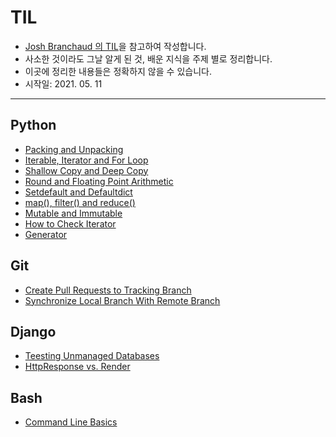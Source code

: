 # TIL
- [Josh Branchaud 의 TIL](https://github.com/jbranchaud/til)을 참고하여 작성합니다.
- 사소한 것이라도 그날 알게 된 것, 배운 지식을 주제 별로 정리합니다.
- 이곳에 정리한 내용들은 정확하지 않을 수 있습니다.
- 시작일: 2021. 05. 11
---
## Python
- [Packing and Unpacking](https://github.com/HyunlangBan/TIL/blob/main/python/packing_unpacking.md)
- [Iterable, Iterator and For Loop](https://github.com/HyunlangBan/TIL/blob/main/python/iterables_iterator_for_loop.md)
- [Shallow Copy and Deep Copy](https://github.com/HyunlangBan/TIL/blob/main/python/shallow_copy_deep_copy.md)
- [Round and Floating Point Arithmetic](https://github.com/HyunlangBan/TIL/blob/main/python/round_floating_point_arithmetic.md)
- [Setdefault and Defaultdict](https://github.com/HyunlangBan/TIL/blob/main/python/setdefault_defaultdict.md)
- [map(), filter() and reduce()](https://github.com/HyunlangBan/TIL/blob/main/python/map%2C%20filter%20and%20reduce.md)
- [Mutable and Immutable](https://github.com/HyunlangBan/TIL/blob/main/python/mutable%20and%20immutable.md)
- [How to Check Iterator](https://github.com/HyunlangBan/TIL/blob/main/python/how_to_check_iterator.md)
- [Generator](https://github.com/HyunlangBan/TIL/blob/main/python/generator.md)
## Git
- [Create Pull Requests to Tracking Branch](https://github.com/HyunlangBan/TIL/blob/main/git/create-pull-request-to-tracking-branch.md)
- [Synchronize Local Branch With Remote Branch](https://github.com/HyunlangBan/TIL/blob/main/git/sync-local-branch-remote-branch.md)
## Django
- [Teesting  Unmanaged Databases](https://github.com/HyunlangBan/TIL/blob/main/django/testing-unmanaged-databases.md)
- [HttpResponse vs. Render](https://github.com/HyunlangBan/TIL/blob/main/django/testing-unmanaged-databases.md)
## Bash
- [Command Line Basics](https://github.com/HyunlangBan/TIL/blob/main/bash/command_line_basics.md)
